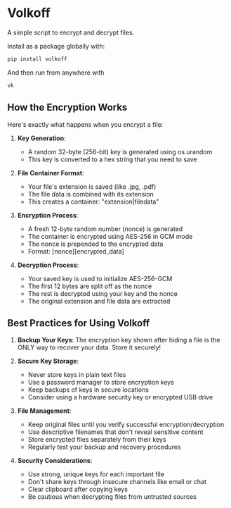 # Volkoff

A simple script to encrypt and decrypt files.

Install as a package globally with:

```bash
pip install volkoff
```

And then run from anywhere with

```bash
vk
```

## How the Encryption Works

Here's exactly what happens when you encrypt a file:

1. **Key Generation**: 
   - A random 32-byte (256-bit) key is generated using os.urandom
   - This key is converted to a hex string that you need to save

2. **File Container Format**:
   - Your file's extension is saved (like .jpg, .pdf)
   - The file data is combined with its extension
   - This creates a container: "extension|filedata"

3. **Encryption Process**:
   - A fresh 12-byte random number (nonce) is generated
   - The container is encrypted using AES-256 in GCM mode
   - The nonce is prepended to the encrypted data
   - Format: [nonce][encrypted_data]

4. **Decryption Process**:
   - Your saved key is used to initialize AES-256-GCM
   - The first 12 bytes are split off as the nonce
   - The rest is decrypted using your key and the nonce
   - The original extension and file data are extracted

## Best Practices for Using Volkoff

1. **Backup Your Keys**: The encryption key shown after hiding a file is the ONLY way to recover your data. Store it securely!

2. **Secure Key Storage**:
   - Never store keys in plain text files
   - Use a password manager to store encryption keys
   - Keep backups of keys in secure locations
   - Consider using a hardware security key or encrypted USB drive

3. **File Management**:
   - Keep original files until you verify successful encryption/decryption
   - Use descriptive filenames that don't reveal sensitive content
   - Store encrypted files separately from their keys
   - Regularly test your backup and recovery procedures

4. **Security Considerations**:
   - Use strong, unique keys for each important file
   - Don't share keys through insecure channels like email or chat
   - Clear clipboard after copying keys
   - Be cautious when decrypting files from untrusted sources
